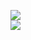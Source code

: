 [![](https://img.shields.io/badge/Made%20With-Github%20Spray-lightgrey.svg?style=for-the-badge&logo=github)](https://github.com/Annihil/github-spray#3052)  
[![](https://i.imgur.com/2DrTn0Z.gif)](https://github.com/Annihil/github-spray)